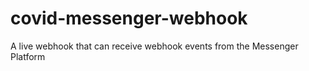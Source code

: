 # covid-messenger-webhook
A live webhook that can receive webhook events from the Messenger Platform

